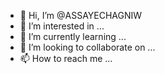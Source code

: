 - 👋 Hi, I’m @ASSAYECHAGNIW
- 👀 I’m interested in ...
- 🌱 I’m currently learning ...
- 💞️ I’m looking to collaborate on ...
- 📫 How to reach me ...

<!---
ASSAYECHAGNIW/ASSAYECHAGNIW is a ✨ special ✨ repository because its `README.md` (this file) appears on your GitHub profile.
You can click the Preview link to take a look at your changes.
--->
